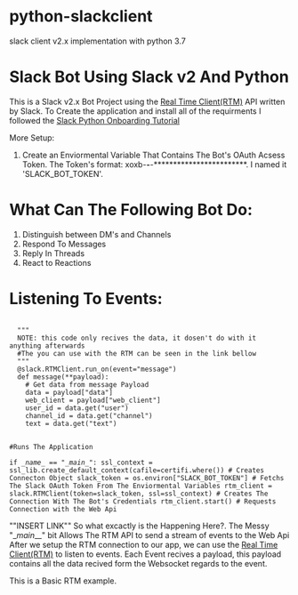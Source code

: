 
# python-slackclient
slack client v2.x implementation with python 3.7

Slack Bot Using Slack v2 And Python
========

This is a Slack v2.x Bot Project using the [Real Time Client(RTM)] API written by Slack.
To Create the application and install all of the requirments I followed the [Slack Python Onboarding Tutorial]

More Setup:
  1. Create an Enviormental Variable That Contains The Bot's OAuth Acsess Token.
    The Token's format: xoxb-************-************-************************.
    I named it 'SLACK_BOT_TOKEN'.

What Can The Following Bot Do:
======== 
  1. Distinguish between DM's and Channels
  2. Respond To Messages
  3. Reply In Threads
  4. React to Reactions
  
  
  
 Listening To Events:
 =======

 <code>
  """
  NOTE: this code only recives the data, it dosen't do with it anything afterwards
  #The you can use with the RTM can be seen in the link bellow
  """
  @slack.RTMClient.run_on(event="message")
  def message(**payload):
    # Get data from message Payload
    data = payload["data"]
    web_client = payload["web_client"]
    user_id = data.get("user")
    channel_id = data.get("channel")
    text = data.get("text")
  
  #Runs The Application  
  if \__name__ == "\__main__":
    ssl_context = ssl_lib.create_default_context(cafile=certifi.where()) # Creates Connecton Object
    slack_token = os.environ["SLACK_BOT_TOKEN"] # Fetchs The Slack OAuth Token From The Enviormental Variables
    rtm_client = slack.RTMClient(token=slack_token, ssl=ssl_context) # Creates The Connection With The Bot's Credentials
    rtm_client.start() # Requests Connection with the Web Api
 </code>
 
 ""INSERT LINK""
 So what excactly is the Happening Here?.
 The Messy "\__main___" bit Allows The RTM API to send a stream of events to the Web Api
 After we setup the RTM connection to our app, we can use the [Real Time Client(RTM)] to listen to events.
 Each Event recives a payload, this payload contains all the data recived form the Websocket regards to the event.
 
 This is a Basic RTM example.
 


  [Real Time Client(RTM)]: https://api.slack.com/rtm/  "Real Time Client(RTM)"
  [Slack Python Onboarding Tutorial]: https://github.com/rnm2453/python-slackclient-1/tree/master/tutorial  "Slack Python Onboarding Tutorial"


